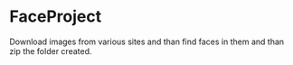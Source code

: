 # FaceProject
Download images from various sites and than find faces in them and than zip the folder created.
